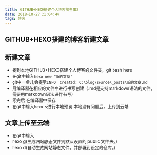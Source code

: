 ```yaml
---
title: GITHUB+HEXO搭建个人博客那些事2
date: 2018-10-27 21:04:44
tags: 博客
---
```

## GITHUB+HEXO搭建的博客新建文章
<!--more-->
## 新建文章
- 找到本地GITHUB+HEXO搭建个人博客的文件夹，git bash here
- 在git中输入`hexo new "新的文章"`
- git中一会儿会提示`INFO  Created: C:\blog\source\_posts\新的文章.md`
- 用编译器在相应的文件中进行书写创建（.md是支持markdown语法的文件，需要用markdown语法进行书写）
- 写完后 在编译器中保存
- 在git中输入`hexo s`进行本地预览 本地没有问题后，上传到云端
## 文章上传至云端
- 在git中输入
- hexo g(生成网站静态文件到默认设置的 public 文件夹。)
- hexo d(自动生成网站静态文件，并部署到设定的仓库。)
